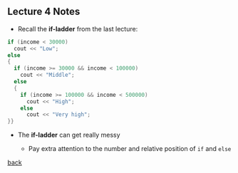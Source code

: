 ## Lecture 4 Notes

<ul>
  <li>Recall the <b>if-ladder</b> from the last lecture:</li>
</ul>

```cpp
if (income < 30000)
  cout << "Low";
else 
{
  if (income >= 30000 && income < 100000)
    cout << "Middle";
  else
  {
    if (income >= 100000 && income < 500000)
      cout << "High";
    else
      cout << "Very high";
}}
``` 
<ul>
  <li>The <b>if-ladder</b> can get really messy</li>
  <ul>
    <li>Pay extra attention to the number and relative position of <code>if</code> and <code>else</code></li>
  </ul>
</ul>
 
[back](./)
